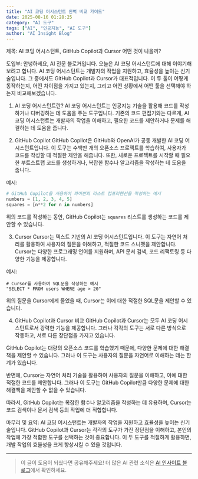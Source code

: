 ```yaml
---
title: "AI 코딩 어시스턴트 완벽 비교 가이드"
date: 2025-08-16 01:28:25
category: "AI 도구"
tags: ["AI", "인공지능", "AI 도구"]
author: "AI Insight Blog"
---
```


제목: AI 코딩 어시스턴트, GitHub Copilot과 Cursor 어떤 것이 나을까?

도입부: 
안녕하세요, AI 전문 블로거입니다. 오늘은 AI 코딩 어시스턴트에 대해 이야기해보려고 합니다. AI 코딩 어시스턴트는 개발자의 작업을 지원하고, 효율성을 높이는 신기술입니다. 그 중에서도 GitHub Copilot과 Cursor가 대표적입니다. 이 두 툴이 어떻게 동작하는지, 어떤 차이점을 가지고 있는지, 그리고 어떤 상황에서 어떤 툴을 선택해야 하는지 비교해보겠습니다.

1. AI 코딩 어시스턴트란?
AI 코딩 어시스턴트는 인공지능 기술을 활용해 코드를 작성하거나 디버깅하는 데 도움을 주는 도구입니다. 기존의 코드 편집기와는 다르게, AI 코딩 어시스턴트는 개발자의 작업을 이해하고, 필요한 코드를 제안하거나 문제를 해결하는 데 도움을 줍니다.

2. GitHub Copilot
GitHub Copilot은 GitHub와 OpenAI가 공동 개발한 AI 코딩 어시스턴트입니다. 이 도구는 수백만 개의 오픈소스 프로젝트를 학습하여, 사용자가 코드를 작성할 때 적절한 제안을 해줍니다. 또한, 새로운 프로젝트를 시작할 때 필요한 부트스트랩 코드를 생성하거나, 복잡한 함수나 알고리즘을 작성하는 데 도움을 줍니다.

예시:
```python
# GitHub Copilot을 사용하여 파이썬의 리스트 컴프리헨션을 작성하는 예시
numbers = [1, 2, 3, 4, 5]
squares = [n**2 for n in numbers]
```
위의 코드를 작성하는 동안, GitHub Copilot는 `squares` 리스트를 생성하는 코드를 제안할 수 있습니다.

3. Cursor
Cursor는 텍스트 기반의 AI 코딩 어시스턴트입니다. 이 도구는 자연어 처리를 활용하여 사용자의 질문을 이해하고, 적절한 코드 스니펫을 제안합니다. Cursor는 다양한 프로그래밍 언어를 지원하며, API 문서 검색, 코드 리팩토링 등 다양한 기능을 제공합니다.

예시:
```
# Cursor를 사용하여 SQL문을 작성하는 예시
"SELECT * FROM users WHERE age > 20"
```
위의 질문을 Cursor에게 물었을 때, Cursor는 이에 대한 적절한 SQL문을 제안할 수 있습니다.

4. GitHub Copilot과 Cursor 비교
GitHub Copilot과 Cursor는 모두 AI 코딩 어시스턴트로서 강력한 기능을 제공합니다. 그러나 각각의 도구는 서로 다른 방식으로 작동하고, 서로 다른 장단점을 가지고 있습니다.

GitHub Copilot는 대량의 오픈소스 코드를 학습했기 때문에, 다양한 문제에 대한 해결책을 제안할 수 있습니다. 그러나 이 도구는 사용자의 질문을 자연어로 이해하는 데는 한계가 있습니다.

반면에, Cursor는 자연어 처리 기술을 활용하여 사용자의 질문을 이해하고, 이에 대한 적절한 코드를 제안합니다. 그러나 이 도구는 GitHub Copilot만큼 다양한 문제에 대한 해결책을 제안할 수 없을 수 있습니다.

따라서, GitHub Copilot는 복잡한 함수나 알고리즘을 작성하는 데 유용하며, Cursor는 코드 검색이나 문서 검색 등의 작업에 더 적합합니다.

마무리 및 요약:
AI 코딩 어시스턴트는 개발자의 작업을 지원하고 효율성을 높이는 신기술입니다. GitHub Copilot과 Cursor는 각각의 도구가 가진 장단점을 이해하고, 본인의 작업에 가장 적합한 도구를 선택하는 것이 중요합니다. 이 두 도구를 적절하게 활용하면, 개발 작업의 효율성을 크게 향상시킬 수 있을 것입니다.

---

> 이 글이 도움이 되셨다면 공유해주세요! 
> 더 많은 AI 관련 소식은 [AI 인사이트 블로그](https://tonyhwang1004.github.io/ai-insight-blog)에서 확인하세요.
